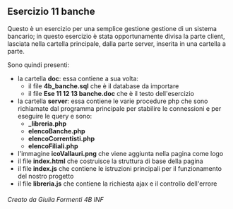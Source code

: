 ## Esercizio 11 banche

Questo è un esercizio per una semplice gestione gestione di un sistema bancario; in questo esercizio è stata opportunamente
divisa la parte client, lasciata nella cartella principale, dalla parte server, inserita in una cartella a parte.

Sono quindi presenti:
- la cartella **doc**: essa contiene a sua volta:
    - il file **4b_banche.sql** che è il database da importare
    - il file **Ese 11 12 13 banche.doc** che è il testo dell'esercizio
- la cartella **server**: essa contiene le varie procedure php che sono richiamate dal programma principale per stabilire 
  le connessioni e per eseguire le query e sono:
    - **_libreria.php**
    - **elencoBanche.php**
    - **elencoCorrentisti.php**
    - **elencoFiliali.php**
- l'immagine **icoVallauri.png** che viene aggiunta nella pagina come logo
- il file **index.html** che costruisce la struttura di base della pagina
- il file **index.js** che contiene le istruzioni principali per il funzionamento del nostro progetto
- il file **libreria.js** che contiene la richiesta ajax e il controllo dell'errore

###### Creato da Giulia Formenti 4B INF

